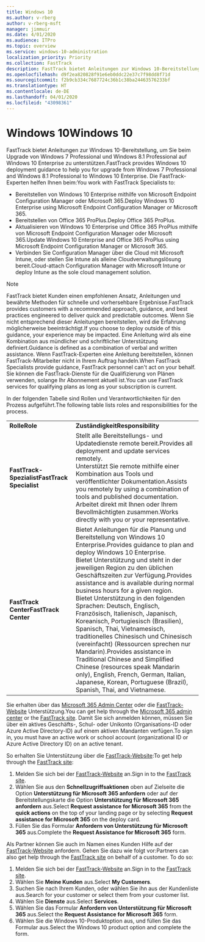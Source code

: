 ```yaml
---
title: Windows 10
ms.author: v-rberg
author: v-rberg-msft
manager: jimmuir
ms.date: 4/01/2020
ms.audience: ITPro
ms.topic: overview
ms.service: windows-10-administration
localization_priority: Priority
ms.collection: FastTrack
description: FastTrack bietet Anleitungen zur Windows 10-Bereitstellung, um Sie beim Upgrade von Windows 7 Professional und Windows 8.1 Professional auf Windows 10 Enterprise zu unterstützen.
ms.openlocfilehash: d9f2ea820828f91e6eb0ddc22e37c7f98dd8f71d
ms.sourcegitcommit: f2b9cb334c7687724c36b1c38ba24463576233bf
ms.translationtype: HT
ms.contentlocale: de-DE
ms.lasthandoff: 04/01/2020
ms.locfileid: "43098361"
---
```

# <a name="windows-10"></a><span data-ttu-id="0a0f1-103">Windows 10</span><span class="sxs-lookup"><span data-stu-id="0a0f1-103">Windows 10</span></span>

<span data-ttu-id="0a0f1-104">FastTrack bietet Anleitungen zur Windows 10-Bereitstellung, um Sie beim Upgrade von Windows 7 Professional und Windows 8.1 Professional auf Windows 10 Enterprise zu unterstützen.</span><span class="sxs-lookup"><span data-stu-id="0a0f1-104">FastTrack provides Windows 10 deployment guidance to help you for upgrade from Windows 7 Professional and Windows 8.1 Professional to Windows 10 Enterprise.</span></span> <span data-ttu-id="0a0f1-105">Die FastTrack-Experten helfen Ihnen beim:</span><span class="sxs-lookup"><span data-stu-id="0a0f1-105">You work with FastTrack Specialists to:</span></span>

- <span data-ttu-id="0a0f1-106">Bereitstellen von Windows 10 Enterprise mithilfe von Microsoft Endpoint Configuration Manager oder Microsoft 365.</span><span class="sxs-lookup"><span data-stu-id="0a0f1-106">Deploy Windows 10 Enterprise using Microsoft Endpoint Configuration Manager or Microsoft 365.</span></span>
- <span data-ttu-id="0a0f1-107">Bereitstellen von Office 365 ProPlus.</span><span class="sxs-lookup"><span data-stu-id="0a0f1-107">Deploy Office 365 ProPlus.</span></span> 
- <span data-ttu-id="0a0f1-108">Aktualisieren von Windows 10 Enterprise und Office 365 ProPlus mithilfe von Microsoft Endpoint Configuration Manager oder Microsoft 365.</span><span class="sxs-lookup"><span data-stu-id="0a0f1-108">Update Windows 10 Enterprise and Office 365 ProPlus using Microsoft Endpoint Configuration Manager or Microsoft 365.</span></span>
- <span data-ttu-id="0a0f1-109">Verbinden Sie Configuration Manager über die Cloud mit Microsoft Intune, oder stellen Sie Intune als alleine Cloudverwaltungslösung bereit.</span><span class="sxs-lookup"><span data-stu-id="0a0f1-109">Cloud-attach Configuration Manager with Microsoft Intune or deploy Intune as the sole cloud management solution.</span></span>
  
> [!NOTE]
> <span data-ttu-id="0a0f1-110">FastTrack bietet Kunden einen empfohlenen Ansatz, Anleitungen und bewährte Methoden für schnelle und vorhersehbare Ergebnisse.</span><span class="sxs-lookup"><span data-stu-id="0a0f1-110">FastTrack provides customers with a recommended approach, guidance, and best practices engineered to deliver quick and predictable outcomes.</span></span> <span data-ttu-id="0a0f1-111">Wenn Sie nicht entsprechend dieser Anleitungen bereitstellen, wird die Erfahrung möglicherweise beeinträchtigt.</span><span class="sxs-lookup"><span data-stu-id="0a0f1-111">If you choose to deploy outside of this guidance, your experience may be impacted.</span></span> <span data-ttu-id="0a0f1-112">Eine Anleitung wird als eine Kombination aus mündlicher und schriftlicher Unterstützung definiert.</span><span class="sxs-lookup"><span data-stu-id="0a0f1-112">Guidance is defined as a combination of verbal and written assistance.</span></span> <span data-ttu-id="0a0f1-113">Wenn FastTrack-Experten eine Anleitung bereitstellen, können FastTrack-Mitarbeiter nicht in Ihrem Auftrag handeln.</span><span class="sxs-lookup"><span data-stu-id="0a0f1-113">When FastTrack Specialists provide guidance, FastTrack personnel can't act on your behalf.</span></span> <span data-ttu-id="0a0f1-114">Sie können die FastTrack-Dienste für die Qualifizierung von Plänen verwenden, solange Ihr Abonnement aktuell ist.</span><span class="sxs-lookup"><span data-stu-id="0a0f1-114">You can use FastTrack services for qualifying plans as long as your subscription is current.</span></span>  
    
<span data-ttu-id="0a0f1-115">In der folgenden Tabelle sind Rollen und Verantwortlichkeiten für den Prozess aufgeführt.</span><span class="sxs-lookup"><span data-stu-id="0a0f1-115">The following table lists roles and responsibilities for the process.</span></span>

|||
|:-----|:-----|
|<span data-ttu-id="0a0f1-116">**Rolle**</span><span class="sxs-lookup"><span data-stu-id="0a0f1-116">**Role**</span></span> <br/> |<span data-ttu-id="0a0f1-117">**Zuständigkeit**</span><span class="sxs-lookup"><span data-stu-id="0a0f1-117">**Responsibility**</span></span> <br/> |
|<span data-ttu-id="0a0f1-118">**FastTrack-Spezialist**</span><span class="sxs-lookup"><span data-stu-id="0a0f1-118">**FastTrack Specialist**</span></span> <br/> |<span data-ttu-id="0a0f1-119">Stellt alle Bereitstellungs- und Updatedienste remote bereit.</span><span class="sxs-lookup"><span data-stu-id="0a0f1-119">Provides all deployment and update services remotely.</span></span>  <br/> <span data-ttu-id="0a0f1-120">Unterstützt Sie remote mithilfe einer Kombination aus Tools und veröffentlichter Dokumentation.</span><span class="sxs-lookup"><span data-stu-id="0a0f1-120">Assists you remotely by using a combination of tools and published documentation.</span></span> <br/> <span data-ttu-id="0a0f1-121">Arbeitet direkt mit Ihnen oder Ihrem Bevollmächtigten zusammen.</span><span class="sxs-lookup"><span data-stu-id="0a0f1-121">Works directly with you or your representative.</span></span>|
|<span data-ttu-id="0a0f1-122">**FastTrack Center**</span><span class="sxs-lookup"><span data-stu-id="0a0f1-122">**FastTrack Center**</span></span>  <br/> |<span data-ttu-id="0a0f1-123">Bietet Anleitungen für die Planung und Bereitstellung von Windows 10 Enterprise.</span><span class="sxs-lookup"><span data-stu-id="0a0f1-123">Provides guidance to plan and deploy Windows 10 Enterprise.</span></span>   <br/> <span data-ttu-id="0a0f1-124">Bietet Unterstützung und steht in der jeweiligen Region zu den üblichen Geschäftszeiten zur Verfügung.</span><span class="sxs-lookup"><span data-stu-id="0a0f1-124">Provides assistance and is available during normal business hours for a given region.</span></span> <br/> <span data-ttu-id="0a0f1-125">Bietet Unterstützung in den folgenden Sprachen: Deutsch, Englisch, Französisch, Italienisch, Japanisch, Koreanisch, Portugiesisch (Brasilien), Spanisch, Thai, Vietnamesisch, traditionelles Chinesisch und Chinesisch (vereinfacht) (Ressourcen sprechen nur Mandarin).</span><span class="sxs-lookup"><span data-stu-id="0a0f1-125">Provides assistance in Traditional Chinese and Simplified Chinese (resources speak Mandarin only), English, French, German, Italian, Japanese, Korean, Portuguese (Brazil), Spanish, Thai, and Vietnamese.</span></span>|
 
<span data-ttu-id="0a0f1-126">Sie erhalten über das [Microsoft 365 Admin Center](https://go.microsoft.com/fwlink/?linkid=2032704) oder die [FastTrack-Website](https://go.microsoft.com/fwlink/?linkid=780698) Unterstützung.</span><span class="sxs-lookup"><span data-stu-id="0a0f1-126">You can get help through the [Microsoft 365 admin center](https://go.microsoft.com/fwlink/?linkid=2032704) or the [FastTrack site](https://go.microsoft.com/fwlink/?linkid=780698).</span></span> <span data-ttu-id="0a0f1-127">Damit Sie sich anmelden können, müssen Sie über ein aktives Geschäfts-, Schul- oder Unikonto (Organisations-ID oder Azure Active Directory-ID) auf einem aktiven Mandanten verfügen.</span><span class="sxs-lookup"><span data-stu-id="0a0f1-127">To sign in, you must have an active work or school account (organizational ID or Azure Active Directory ID) on an active tenant.</span></span> 

<span data-ttu-id="0a0f1-128">So erhalten Sie Unterstützung über die [FastTrack-Website](https://go.microsoft.com/fwlink/?linkid=780698):</span><span class="sxs-lookup"><span data-stu-id="0a0f1-128">To get help through the [FastTrack site](https://go.microsoft.com/fwlink/?linkid=780698):</span></span> 
1.    <span data-ttu-id="0a0f1-129">Melden Sie sich bei der [FastTrack-Website](https://go.microsoft.com/fwlink/?linkid=780698) an.</span><span class="sxs-lookup"><span data-stu-id="0a0f1-129">Sign in to the [FastTrack site](https://go.microsoft.com/fwlink/?linkid=780698).</span></span> 
2.    <span data-ttu-id="0a0f1-130">Wählen Sie aus den **Schnellzugriffsaktionen** oben auf Zielseite die Option **Unterstützung für Microsoft 365 anfordern** oder auf der Bereitstellungskarte die Option **Unterstützung für Microsoft 365 anfordern** aus.</span><span class="sxs-lookup"><span data-stu-id="0a0f1-130">Select **Request assistance for Microsoft 365** from the **quick actions** on the top of your landing page or by selecting **Request assistance for Microsoft 365** on the deploy card.</span></span>
3.    <span data-ttu-id="0a0f1-131">Füllen Sie das Formular **Anfordern von Unterstützung für Microsoft 365** aus.</span><span class="sxs-lookup"><span data-stu-id="0a0f1-131">Complete the **Request Assistance for Microsoft 365** form.</span></span>
  
<span data-ttu-id="0a0f1-p104">Als Partner können Sie auch im Namen eines Kunden Hilfe auf der [FastTrack-Website](https://go.microsoft.com/fwlink/?linkid=780698) anfordern. Gehen Sie dazu wie folgt vor:</span><span class="sxs-lookup"><span data-stu-id="0a0f1-p104">Partners can also get help through the [FastTrack site](https://go.microsoft.com/fwlink/?linkid=780698) on behalf of a customer. To do so:</span></span>
1.    <span data-ttu-id="0a0f1-134">Melden Sie sich bei der [FastTrack-Website](https://go.microsoft.com/fwlink/?linkid=780698) an.</span><span class="sxs-lookup"><span data-stu-id="0a0f1-134">Sign in to the [FastTrack site](https://go.microsoft.com/fwlink/?linkid=780698).</span></span> 
2.    <span data-ttu-id="0a0f1-135">Wählen Sie **Meine Kunden** aus.</span><span class="sxs-lookup"><span data-stu-id="0a0f1-135">Select **My Customers**.</span></span>
3.    <span data-ttu-id="0a0f1-136">Suchen Sie nach Ihrem Kunden, oder wählen Sie ihn aus der Kundenliste aus.</span><span class="sxs-lookup"><span data-stu-id="0a0f1-136">Search for your customer or select them from your customer list.</span></span>
4.    <span data-ttu-id="0a0f1-137">Wählen Sie **Dienste** aus.</span><span class="sxs-lookup"><span data-stu-id="0a0f1-137">Select **Services**.</span></span>
5.    <span data-ttu-id="0a0f1-138">Wählen Sie das Formular **Anfordern von Unterstützung für Microsoft 365** aus.</span><span class="sxs-lookup"><span data-stu-id="0a0f1-138">Select the **Request Assistance for Microsoft 365** form.</span></span>
6.    <span data-ttu-id="0a0f1-139">Wählen Sie die Windows 10-Produktoption aus, und füllen Sie das Formular aus.</span><span class="sxs-lookup"><span data-stu-id="0a0f1-139">Select the Windows 10 product option and complete the form.</span></span>
 
